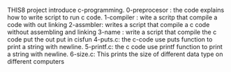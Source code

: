THIS8 project introduce c-programming.
0-preprocesor : the code explains how to write script to run c code.
1-compiler : wite a scritp that compile a code with out linking
2-assmbler: writes a script that compile a c code without assembling and linking
3-name : write a script that compile the c code put the out put in cisfun
4-puts.c: the c-code use puts function to print a string with newline.
5-printf.c: the c code use printf function to print a string with newline.
6-size.c: This prints the size of different data type on different computers

